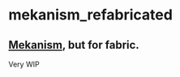 # mekanism_refabricated
 [Mekanism](https://github.com/mekanism/Mekanism), but for fabric.
---
Very WIP

